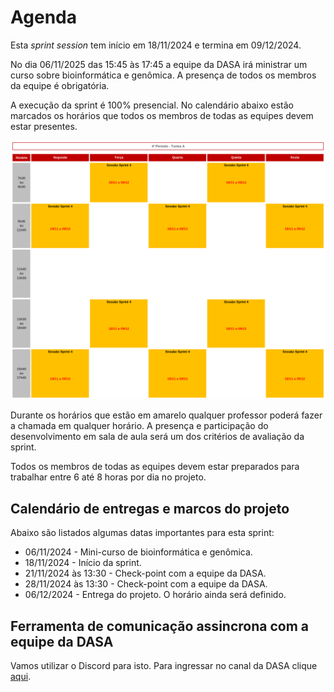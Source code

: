 # Agenda 

Esta *sprint session* tem início em 18/11/2024 e termina em 09/12/2024. 

No dia 06/11/2025 das 15:45 às 17:45 a equipe da DASA irá ministrar um curso sobre bioinformática e genômica. A presença de todos os membros da equipe é obrigatória.

A execução da sprint é 100% presencial. No calendário abaixo estão marcados os horários que todos os membros de todas as equipes devem estar presentes. 

![](./img/calendario.png)

Durante os horários que estão em amarelo qualquer professor poderá fazer a chamada em qualquer horário. A presença e participação do desenvolvimento em sala de aula será um dos critérios de avaliação da sprint.

Todos os membros de todas as equipes devem estar preparados para trabalhar entre 6 até 8 horas por dia no projeto.

## Calendário de entregas e marcos do projeto

Abaixo são listados algumas datas importantes para esta sprint: 

* 06/11/2024 - Mini-curso de bioinformática e genômica.
* 18/11/2024 - Início da sprint.
* 21/11/2024 às 13:30 - Check-point com a equipe da DASA.
* 28/11/2024 às 13:30 - Check-point com a equipe da DASA.
* 06/12/2024 - Entrega do projeto. O horário ainda será definido. 

## Ferramenta de comunicação assincrona com a equipe da DASA

Vamos utilizar o Discord para isto. Para ingressar no canal da DASA clique [aqui](https://discord.gg/yw9dJNN6).


